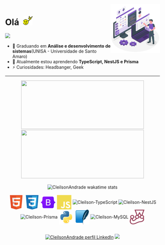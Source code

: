 <img src="./src/programming.svg" width="160px" align="right" alt="Profile"/>

# Olá &nbsp;<img src="./src/metal.gif" width="30px" />

![](https://komarev.com/ghpvc/?username=cleilsonandrade&label=Visualizações&style=flat-square&color=blue)

- 📖 Graduando em  **Análise e desenvolvimento de sistemas**(UNISA - Universidade de Santo Amaro)
- 🌱 Atualmente estou aprendendo **TypeScript, NestJS e Prisma**
- ⚡ Curiosidades: Headbanger, Geek

---

<div align="center">
  <img width="400px" height="158px" src="https://github-readme-stats.vercel.app/api?username=cleilsonandrade&locale=pt-br&layout=compact&show_icons=true&theme=nightowl">
  <img width="400px" height="158px" src="https://github-readme-stats.vercel.app/api/top-langs/?username=cleilsonandrade&locale=pt-br&&layout=compact&include_all_commits=true&count_private=true&theme=tokyonight&show_icons=true">
</div>

<br>

<div align="center">
  <img src="https://github-readme-stats.vercel.app/api/wakatime?username=@CleilsonAndrade&locale=pt-br&theme=nightowl" alt="CleilsonAndrade wakatime stats">
</div>

<br>

<div align="center" style="display: inline_block">
  <img align="center" alt="Cleilson-HTML" height="48" width="48" src="https://raw.githubusercontent.com/devicons/devicon/master/icons/html5/html5-original.svg">
  <img align="center" alt="Cleilson-CSS" height="48" width="48" src="https://raw.githubusercontent.com/devicons/devicon/master/icons/css3/css3-original.svg">
  <img align="center" alt="Cleilson-Bootstrap" height="48" width="48" src="https://raw.githubusercontent.com/devicons/devicon/master/icons/bootstrap/bootstrap-original.svg">
  <img align="center" alt="Cleilson-Js" height="48" width="48" src="https://raw.githubusercontent.com/devicons/devicon/master/icons/javascript/javascript-plain.svg">
  <img align="center" alt="Cleilson-TypeScript" height="48" width="48" src="https://cdn.jsdelivr.net/gh/devicons/devicon/icons/typescript/typescript-original.svg">
  <img align="center" alt="Cleilson-NestJS" height="48" width="48" src="https://cdn.jsdelivr.net/gh/devicons/devicon/icons/nestjs/nestjs-plain.svg">
  <img align="center" alt="Cleilson-Prisma" height="48" width="48" src="https://devicons.railway.app/i/prisma-dark.svg">
  <img align="center" alt="Cleilson-Python" height="48" width="48" src="https://raw.githubusercontent.com/devicons/devicon/master/icons/python/python-original.svg">
  <img align="center" alt="Cleilson-SQLite" height="48" width="48" src="https://raw.githubusercontent.com/devicons/devicon/master/icons/sqlite/sqlite-original.svg">
  <img align="center" alt="Cleilson-MySQL" height="48" width="48" src="https://cdn.jsdelivr.net/gh/devicons/devicon/icons/mysql/mysql-original.svg">
  <img align="center" alt="Cleilson-Jest" height="48" width="48" src="https://raw.githubusercontent.com/devicons/devicon/master/icons/jest/jest-plain.svg">
</div>

<br>

<p align="center">
  <span>
    <a target="_blank" href="https://www.linkedin.com/in/cleilson-andrade/" target="_blank" title="Perfil no LinkedIn"><img src="https://img.shields.io/badge/LinkedIn-0077B5?style=for-the-badge&logo=linkedin&logoColor=whiteg" alt="CleilsonAndrade perfil LinkedIn"/></a>
    <a href="mailto:cleilsonjose@hotmail.com" target="_blank" title="E-mail para contato"><img src="https://img.shields.io/badge/Microsoft_Outlook-0078D4?style=for-the-badge&logo=microsoft-outlook&logoColor=white"/></a>
  </span>
</p>


<!--
**CleilsonAndrade/CleilsonAndrade** is a ✨ _special_ ✨ repository because its `README.md` (this file) appears on your GitHub profile.

Here are some ideas to get you started:

- 🔭 I’m currently working on ...
- 🌱 I’m currently learning ...
- 👯 I’m looking to collaborate on ...
- 🤔 I’m looking for help with ...
- 💬 Ask me about ...
- 📫 How to reach me: ...
- 😄 Pronouns: ...
- ⚡ Fun fact: ...
-->
